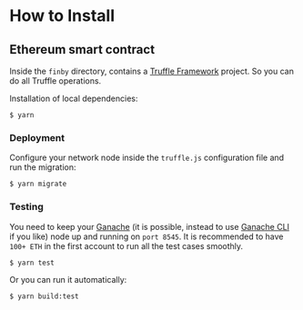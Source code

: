 # How to Install

## Ethereum smart contract

Inside the `finby` directory, contains a [Truffle Framework](https://truffleframework.com) project. So you can do all Truffle operations.

Installation of local dependencies:
```
$ yarn
```

### Deployment

Configure your network node inside the `truffle.js` configuration file and run the migration:
```
$ yarn migrate
```

### Testing

You need to keep your [Ganache](https://truffleframework.com/ganache) (it is possible, instead to use [Ganache CLI](https://github.com/trufflesuite/ganache-cli) if you like) node up and running on `port 8545`. It is recommended to have `100+ ETH` in the first account to run all the test cases smoothly.
```
$ yarn test
```

Or you can run it automatically:
```
$ yarn build:test
```
